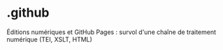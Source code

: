 # .github
Éditions numériques et GitHub Pages : survol d'une chaîne de traitement numérique (TEI, XSLT, HTML)
